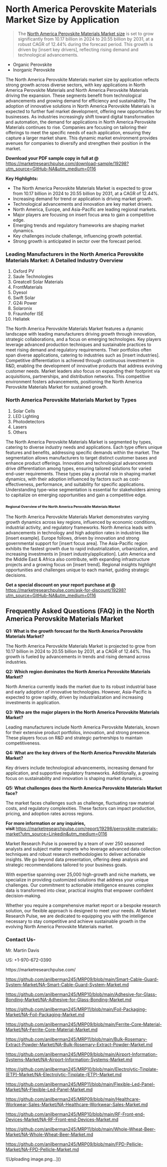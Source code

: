 <h1>North America Perovskite Materials Market&nbsp;Size by Application</h1><blockquote><p>The <a href="https://marketresearchpulse.com/download-sample/19298?utm_source=GitHub-NA&amp;utm_medium=0116">North America Perovskite Materials Market size</a> is set to grow significantly from 10.17 billion in 2024 to 20.55 billion by 2031, at a robust CAGR of 12.44% during the forecast period. This growth is driven by [insert key drivers], reflecting rising demand and technological advancements.</p></blockquote><ul><li>Organic Perovskite<li> Inorganic Perovskite</li></ul><p>The North America Perovskite Materials market size by application reflects strong growth across diverse sectors, with key applications in North America Perovskite Materials and North America Perovskite Materials driving the expansion. These segments benefit from technological advancements and growing demand for efficiency and sustainability. The adoption of innovative solutions in North America Perovskite Materials is expected to further fuel market development, offering new opportunities for businesses. As industries increasingly shift toward digital transformation and automation, the demand for applications in North America Perovskite Materials continues to rise. Companies are focusing on tailoring their offerings to meet the specific needs of each application, ensuring they capture a larger market share. This dynamic market environment provides avenues for companies to diversify and strengthen their position in the market.</p><p><strong>Download your PDF sample copy in full at @ </strong><a href="https://marketresearchpulse.com/download-sample/19298?utm_source=GitHub-NA&amp;utm_medium=0116">https://marketresearchpulse.com/download-sample/19298?utm_source=GitHub-NA&amp;utm_medium=0116</a></p><p><strong>Key Highlights: </strong></p><ul><li>The North America Perovskite Materials Market is expected to grow from 10.17 billion in 2024 to 20.55 billion by 2031, at a CAGR of 12.44%.</li><li>Increasing demand for trend or application is driving market growth.</li><li>Technological advancements and innovation are key market drivers.</li><li>North America, Europe, and Asia-Pacific are leading regional markets.</li><li>Major players are focusing on insert focus area to gain a competitive edge.</li><li>Emerging trends and regulatory frameworks are shaping market dynamics.</li><li>Key challenges include challenge, influencing growth potential.</li><li>Strong growth is anticipated in sector over the forecast period.</li></ul><h3>Leading Manufacturers in the North America Perovskite Materials Market: A Detailed Industry Overview</h3><ol><li>Oxford PV</li><li>Saule Technologies</li><li>Greatcell Solar Materials</li><li>FrontMaterials</li><li>Dyesol</li><li>Swift Solar</li><li>G24i Power</li><li>Solaronix</li><li>Fraunhofer ISE</li><li>Heliatek</li></ol><div class="flex max-w-full flex-col flex-grow"><div class="min-h-8 text-message flex w-full flex-col items-end gap-2 whitespace-normal break-words [.text-message+&amp;]:mt-5" dir="auto" data-message-author-role="assistant" data-message-id="fd8432e4-4910-450d-b182-61b7bfb0a01f" data-message-model-slug="gpt-4o"><div class="flex w-full flex-col gap-1 empty:hidden first:pt-[3px]"><div class="markdown prose w-full break-words dark:prose-invert light"><p>The North America Perovskite Materials Market features a dynamic landscape with leading manufacturers driving growth through innovation, strategic collaborations, and a focus on emerging technologies. Key players leverage advanced production techniques and sustainable practices to meet rising demand and regulatory requirements. Their portfolios often span diverse applications, catering to industries such as [insert industries]. Competitive differentiation is achieved through continuous investment in R&amp;D, enabling the development of innovative products that address evolving customer needs. Market leaders also focus on expanding their footprint via acquisitions, partnerships, and distribution networks. This competitive environment fosters advancements, positioning the North America Perovskite Materials Market for sustained growth.</p></div></div></div></div><h3>North America Perovskite Materials Market by Types</h3><ol><li>Solar Cells<li> LED Lighting<li> Photodetectors<li> Lasers<li> Others</li></ol><div class="flex max-w-full flex-col flex-grow"><div class="min-h-8 text-message flex w-full flex-col items-end gap-2 whitespace-normal break-words [.text-message+&amp;]:mt-5" dir="auto" data-message-author-role="assistant" data-message-id="084470be-0bb7-4664-bddf-5156b4f41249" data-message-model-slug="gpt-4o-mini"><div class="flex w-full flex-col gap-1 empty:hidden first:pt-[3px]"><div class="markdown prose w-full break-words dark:prose-invert light"><p>The North America Perovskite Materials Market is segmented by types, catering to diverse industry needs and applications. Each type offers unique features and benefits, addressing specific demands within the market. The segmentation allows manufacturers to target distinct customer bases and enhance product offerings. Innovation and technological advancements drive differentiation among types, ensuring tailored solutions for varied end-user requirements. These types play a pivotal role in shaping market dynamics, with their adoption influenced by factors such as cost-effectiveness, performance, and suitability for specific applications. Understanding type-wise segmentation is essential for stakeholders aiming to capitalize on emerging opportunities and gain a competitive edge.</p></div></div></div></div><h3><span style="font-size: 11px;">Regional Overview of the North America Perovskite Materials Market</span></h3><div class="flex max-w-full flex-col flex-grow"><div class="min-h-8 text-message flex w-full flex-col items-end gap-2 whitespace-normal break-words [.text-message+&amp;]:mt-5" dir="auto" data-message-author-role="assistant" data-message-id="e9038762-ce64-4e30-91c9-9bd413514231" data-message-model-slug="gpt-4o-mini"><div class="flex w-full flex-col gap-1 empty:hidden first:pt-[3px]"><div class="markdown prose w-full break-words dark:prose-invert light"><p>The North America Perovskite Materials Market demonstrates varying growth dynamics across key regions, influenced by economic conditions, industrial activity, and regulatory frameworks. North America leads with advancements in technology and high adoption rates in industries like [insert example]. Europe follows, driven by innovation and strong governmental support for [insert focus area]. The Asia-Pacific region exhibits the fastest growth due to rapid industrialization, urbanization, and increasing investments in [insert industry/application]. Latin America and the Middle East &amp; Africa also contribute, with expanding infrastructure projects and a growing focus on [insert trend]. Regional insights highlight opportunities and challenges unique to each market, guiding strategic decisions.</p></div></div></div></div><p><strong>Get a special discount on your report purchase at @ </strong><a href="https://marketresearchpulse.com/ask-for-discount/19298?utm_source=GitHub-NA&amp;utm_medium=0116">https://marketresearchpulse.com/ask-for-discount/19298?utm_source=GitHub-NA&amp;utm_medium=0116</a></p><h2>Frequently Asked Questions (FAQ) in the North America Perovskite Materials Market</h2><p><strong>Q1: What is the growth forecast for the North America Perovskite Materials Market?</strong></p><p>The North America Perovskite Materials Market is projected to grow from 10.17 billion in 2024 to 20.55 billion by 2031, at a CAGR of 12.44%. This growth is fueled by advancements in trends and rising demand across industries.</p><p><strong>Q2: Which region dominates the North America Perovskite Materials Market?</strong></p><p>North America currently leads the market due to its robust industrial base and early adoption of innovative technologies. However, Asia-Pacific is expected to grow rapidly, driven by industrialization and increasing investments in application.</p><p><strong>Q3: Who are the major players in the North America Perovskite Materials Market?</strong></p><p>Leading manufacturers include North America Perovskite Materials, known for their extensive product portfolios, innovation, and strong presence. These players focus on R&amp;D and strategic partnerships to maintain competitiveness.</p><p><strong>Q4: What are the key drivers of the North America Perovskite Materials Market?</strong></p><p>Key drivers include technological advancements, increasing demand for application, and supportive regulatory frameworks. Additionally, a growing focus on sustainability and innovation is shaping market dynamics.</p><p><strong>Q5: What challenges does the North America Perovskite Materials Market face?</strong></p><p>The market faces challenges such as challenge, fluctuating raw material costs, and regulatory complexities. These factors can impact production, pricing, and adoption rates across regions.</p><p><strong>For more information or any inquiries, visit&nbsp;</strong><a href="https://marketresearchpulse.com/report/19298/perovskite-materials-market?utm_source=Linkedin&utm_medium=0116">https://marketresearchpulse.com/report/19298/perovskite-materials-market?utm_source=Linkedin&utm_medium=0116</a></p><p>Market Research Pulse is powered by a team of over 250 seasoned analysts and subject matter experts who leverage advanced data collection techniques and robust research methodologies to deliver actionable insights. We go beyond data presentation, offering deep analysis and strategic recommendations tailored to your business goals.</p><p>With expertise spanning over 25,000 high-growth and niche markets, we specialize in providing customized solutions that address your unique challenges. Our commitment to actionable intelligence ensures complex data is transformed into clear, practical insights that empower confident decision-making.</p><p>Whether you require a comprehensive market report or a bespoke research solution, our flexible approach is designed to meet your needs. At Market Research Pulse, we are dedicated to equipping you with the intelligence necessary to stay competitive and achieve sustainable growth in the evolving North America Perovskite Materials market.</p><h3><strong>Contact Us-</strong></h3><p>Mr. Martin Davis</p><p>US: +1-970-672-0390</p><p>https://marketresearchpulse.com/</p><p><a href="https://github.com/anilberman245/MRP09/blob/main/Smart-Cable-Guard-System-Market/NA-Smart-Cable-Guard-System-Market.md">https://github.com/anilberman245/MRP09/blob/main/Smart-Cable-Guard-System-Market/NA-Smart-Cable-Guard-System-Market.md</a></p><p><a href="https://github.com/anilberman245/MRP10/blob/main/Adhesive-for-Glass-Bonding-Market/NA-Adhesive-for-Glass-Bonding-Market.md">https://github.com/anilberman245/MRP10/blob/main/Adhesive-for-Glass-Bonding-Market/NA-Adhesive-for-Glass-Bonding-Market.md</a></p><p><a href="https://github.com/anilberman245/MRP11/blob/main/Foil-Packaging-Market/NA-Foil-Packaging-Market.md">https://github.com/anilberman245/MRP11/blob/main/Foil-Packaging-Market/NA-Foil-Packaging-Market.md</a></p><p><a href="https://github.com/anilberman245/MRP09/blob/main/Ferrite-Core-Material-Market/NA-Ferrite-Core-Material-Market.md">https://github.com/anilberman245/MRP09/blob/main/Ferrite-Core-Material-Market/NA-Ferrite-Core-Material-Market.md</a></p><p><a href="https://github.com/anilberman245/MRP11/blob/main/Bulk-Rosemary-Extract-Powder-Market/NA-Bulk-Rosemary-Extract-Powder-Market.md">https://github.com/anilberman245/MRP11/blob/main/Bulk-Rosemary-Extract-Powder-Market/NA-Bulk-Rosemary-Extract-Powder-Market.md</a></p><p><a href="https://github.com/anilberman245/MRP09/blob/main/Airport-Information-Systems-Market/NA-Airport-Information-Systems-Market.md">https://github.com/anilberman245/MRP09/blob/main/Airport-Information-Systems-Market/NA-Airport-Information-Systems-Market.md</a></p><p><a href="https://github.com/anilberman245/MRP10/blob/main/Electrolytic-Tinplate-(ETP)-Market/NA-Electrolytic-Tinplate-(ETP)-Market.md">https://github.com/anilberman245/MRP10/blob/main/Electrolytic-Tinplate-(ETP)-Market/NA-Electrolytic-Tinplate-(ETP)-Market.md</a></p><p><a href="https://github.com/anilberman245/MRP11/blob/main/Flexible-Led-Panel-Market/NA-Flexible-Led-Panel-Market.md">https://github.com/anilberman245/MRP11/blob/main/Flexible-Led-Panel-Market/NA-Flexible-Led-Panel-Market.md</a></p><p><a href="https://github.com/anilberman245/MRP09/blob/main/Healthcare-Workwear-Sales-Market/NA-Healthcare-Workwear-Sales-Market.md">https://github.com/anilberman245/MRP09/blob/main/Healthcare-Workwear-Sales-Market/NA-Healthcare-Workwear-Sales-Market.md</a></p><p><a href="https://github.com/anilberman245/MRP10/blob/main/RF-Front-end-Devices-Market/NA-RF-Front-end-Devices-Market.md">https://github.com/anilberman245/MRP10/blob/main/RF-Front-end-Devices-Market/NA-RF-Front-end-Devices-Market.md</a></p><p><a href="https://github.com/anilberman245/MRP11/blob/main/Whole-Wheat-Beer-Market/NA-Whole-Wheat-Beer-Market.md">https://github.com/anilberman245/MRP11/blob/main/Whole-Wheat-Beer-Market/NA-Whole-Wheat-Beer-Market.md</a></p><p><a href="https://github.com/anilberman245/MRP09/blob/main/FPD-Pellicle-Market/NA-FPD-Pellicle-Market.md">https://github.com/anilberman245/MRP09/blob/main/FPD-Pellicle-Market/NA-FPD-Pellicle-Market.md</a></p>
![Uploading image.png…]()

